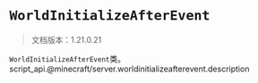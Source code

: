 # `WorldInitializeAfterEvent`

> 文档版本：1.21.0.21

`WorldInitializeAfterEvent`类。script_api.@minecraft/server.worldinitializeafterevent.description
